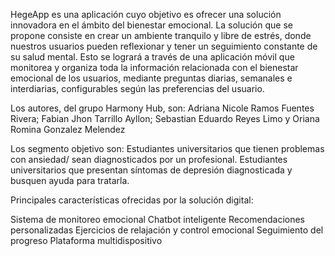 HegeApp es una aplicación cuyo objetivo es ofrecer una solución innovadora en el ámbito del bienestar emocional. La solución que se propone consiste en crear un ambiente tranquilo y libre de estrés, donde nuestros usuarios pueden reflexionar y tener un seguimiento constante de su salud mental. Esto se logrará a través de una aplicación móvil que monitorea y organiza toda la información relacionada con el bienestar emocional de los usuarios, mediante preguntas diarias, semanales e interdiarias, configurables según las preferencias del usuario.

Los autores,  del grupo Harmony Hub, son: 
Adriana Nicole Ramos Fuentes Rivera;
Fabian Jhon Tarrillo Ayllon;
Sebastian Eduardo Reyes Limo y
Oriana Romina Gonzalez Melendez

Los segmento objetivo son: 
Estudiantes universitarios que tienen problemas con ansiedad/ sean diagnosticados por un profesional.
Estudiantes universitarios que presentan síntomas de depresión diagnosticada  y busquen ayuda para tratarla.

Principales características ofrecidas por la solución digital:

Sistema de monitoreo emocional
Chatbot inteligente
Recomendaciones personalizadas
Ejercicios de relajación y control emocional
Seguimiento del progreso
Plataforma multidispositivo
